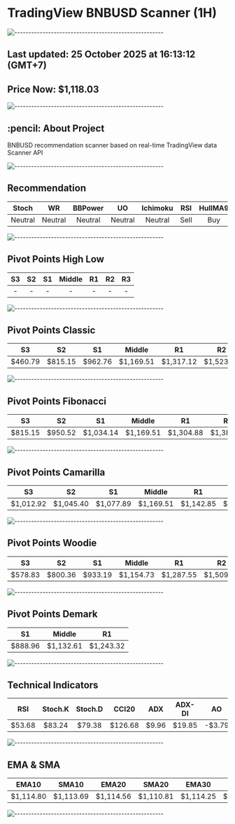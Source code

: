 # TradingView BNBUSD Scanner (1H)
![-----------------------------------------------------](https://raw.githubusercontent.com/andreasbm/readme/master/assets/lines/rainbow.png)
## Last updated: 25 October 2025 at 16:13:12 (GMT+7)
## Price Now: $1,118.03
![-----------------------------------------------------](https://raw.githubusercontent.com/andreasbm/readme/master/assets/lines/rainbow.png)
<h2 id="about-the-project"> :pencil: About Project</h2>
BNBUSD recommendation scanner based on real-time TradingView data Scanner API


![-----------------------------------------------------](https://raw.githubusercontent.com/andreasbm/readme/master/assets/lines/rainbow.png)

## Recommendation
| Stoch | WR | BBPower | UO | Ichimoku | RSI | HullMA9 |
| :---: | :---: | :---: | :---: | :---: | :---: | :---: |
| Neutral | Neutral | Neutral | Neutral | Neutral | Sell | Buy |


![-----------------------------------------------------](https://raw.githubusercontent.com/andreasbm/readme/master/assets/lines/rainbow.png)

## Pivot Points High Low
| S3 | S2 | S1 | Middle | R1 | R2 | R3 |
| :---: | :---: | :---: | :---: | :---: | :---: | :---: |
| - | - | - | - | - | - | - |


![-----------------------------------------------------](https://raw.githubusercontent.com/andreasbm/readme/master/assets/lines/rainbow.png)

## Pivot Points Classic
| S3 | S2 | S1 | Middle | R1 | R2 | R3 |
| :---: | :---: | :---: | :---: | :---: | :---: | :---: |
| $460.79 | $815.15 | $962.76 | $1,169.51 | $1,317.12 | $1,523.87 | $1,878.23 |


![-----------------------------------------------------](https://raw.githubusercontent.com/andreasbm/readme/master/assets/lines/rainbow.png)

## Pivot Points Fibonacci
| S3 | S2 | S1 | Middle | R1 | R2 | R3 |
| :---: | :---: | :---: | :---: | :---: | :---: | :---: |
| $815.15 | $950.52 | $1,034.14 | $1,169.51 | $1,304.88 | $1,388.50 | $1,523.87 |


![-----------------------------------------------------](https://raw.githubusercontent.com/andreasbm/readme/master/assets/lines/rainbow.png)

## Pivot Points Camarilla
| S3 | S2 | S1 | Middle | R1 | R2 | R3 |
| :---: | :---: | :---: | :---: | :---: | :---: | :---: |
| $1,012.92 | $1,045.40 | $1,077.89 | $1,169.51 | $1,142.85 | $1,175.34 | $1,207.82 |


![-----------------------------------------------------](https://raw.githubusercontent.com/andreasbm/readme/master/assets/lines/rainbow.png)

## Pivot Points Woodie
| S3 | S2 | S1 | Middle | R1 | R2 | R3 |
| :---: | :---: | :---: | :---: | :---: | :---: | :---: |
| $578.83 | $800.36 | $933.19 | $1,154.73 | $1,287.55 | $1,509.09 | $1,641.91 |


![-----------------------------------------------------](https://raw.githubusercontent.com/andreasbm/readme/master/assets/lines/rainbow.png)

## Pivot Points Demark
| S1 | Middle | R1 |
| :---: | :---: | :---: |
| $888.96 | $1,132.61 | $1,243.32 |


![-----------------------------------------------------](https://raw.githubusercontent.com/andreasbm/readme/master/assets/lines/rainbow.png)

## Technical Indicators
| RSI | Stoch.K | Stoch.D | CCI20 | ADX | ADX-DI | AO | Mom | MACD | MACD | W.R | HullMA9 |
| :---: | :---: | :---: | :---: | :---: | :---: | :---: | :---: | :---: | :---: | :---: | :---: |
| $53.68 | $83.24 | $79.38 | $126.68 | $9.96 | $19.85 | -$3.79 | $8.38 | $0.09 | -$0.76 | -$7.10 | $1,116.89 |


![-----------------------------------------------------](https://raw.githubusercontent.com/andreasbm/readme/master/assets/lines/rainbow.png)

## EMA & SMA
| EMA10 | SMA10 | EMA20 | SMA20 | EMA30 | SMA30 | EMA50 | SMA50 | EMA100 | SMA100 | EMA200 | SMA200 |
| :---: | :---: | :---: | :---: | :---: | :---: | :---: | :---: | :---: | :---: | :---: | :---: |
| $1,114.80 | $1,113.69 | $1,114.56 | $1,110.81 | $1,114.25 | $1,117.44 | $1,111.63 | $1,116.92 | $1,107.27 | $1,097.21 | $1,114.62 | $1,097.31 |


![-----------------------------------------------------](https://raw.githubusercontent.com/andreasbm/readme/master/assets/lines/rainbow.png)